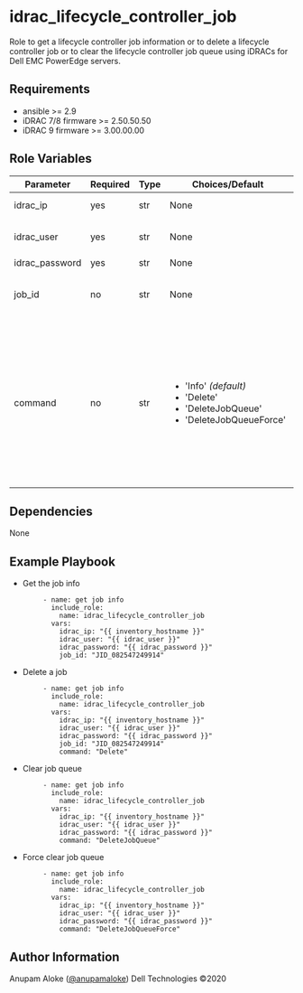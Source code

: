idrac_lifecycle_controller_job
=========

Role to get a lifecycle controller job information or to delete a lifecycle controller job or to clear the lifecycle controller job queue using iDRACs for Dell EMC PowerEdge servers.

Requirements
------------
- ansible >= 2.9
- iDRAC 7/8 firmware >= 2.50.50.50
- iDRAC 9 firmware >= 3.00.00.00

Role Variables
--------------

| Parameter | Required | Type | Choices/Default | Example | Description |
|-----------|----------|------|-----------------|---------|-------------|
| idrac_ip  | yes | str | None | "192.168.10.10"<br/>"abc.xyz.com" | IP address or hostname of iDRAC |
| idrac_user | yes | str | None | "admin" | iDRAC user with privileges to import the server configuration profile |
| idrac_password | yes | str | None | "Passw0rd" | iDRAC user password |
| job_id | no | str | None | 'JID_082547249914' | Job ID.<br/>I(job_id) is mandatory if I(command) is either C(Info) or C(Delete). |
| command | no | str | <ul><li>'Info' *(default)*</li><li>'Delete'</li><li>'DeleteJobQueue'</li><li>'DeleteJobQueueForce'</li></ul> | 'Info' | <ul><li>'Info' - get the lifecycle controller job info for a Job ID</li><li>'Delete' - delete the lifecycle controller job for a job ID</li><li>'DeleteJobQueue' - clear the lifecycle controller job queue</li><li>'DeleteJobQueueForce' - force clear the lifecycle controller job queue</li></ul> |

Dependencies
------------

None

Example Playbook
----------------

* Get the job info

  ```
       - name: get job info
         include_role:
           name: idrac_lifecycle_controller_job
         vars:
           idrac_ip: "{{ inventory_hostname }}"
           idrac_user: "{{ idrac_user }}"
           idrac_password: "{{ idrac_password }}"
           job_id: "JID_082547249914"
  ```

* Delete a job

  ```
       - name: get job info
         include_role:
           name: idrac_lifecycle_controller_job
         vars:
           idrac_ip: "{{ inventory_hostname }}"
           idrac_user: "{{ idrac_user }}"
           idrac_password: "{{ idrac_password }}"
           job_id: "JID_082547249914"
           command: "Delete"
  ```

* Clear job queue

  ```
       - name: get job info
         include_role:
           name: idrac_lifecycle_controller_job
         vars:
           idrac_ip: "{{ inventory_hostname }}"
           idrac_user: "{{ idrac_user }}"
           idrac_password: "{{ idrac_password }}"
           command: "DeleteJobQueue"
  ```

* Force clear job queue

  ```
       - name: get job info
         include_role:
           name: idrac_lifecycle_controller_job
         vars:
           idrac_ip: "{{ inventory_hostname }}"
           idrac_user: "{{ idrac_user }}"
           idrac_password: "{{ idrac_password }}"
           command: "DeleteJobQueueForce"
  ```

Author Information
------------------

Anupam Aloke ([@anupamaloke](https://github.com/anupamaloke))
Dell Technologies &copy;2020

